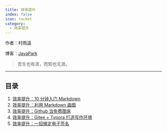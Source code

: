 ```yaml
---
title: 效率提升
index: false
icon: rocket
category:
  - 效率提升
---
```

作者：村雨遥

博客：[JavaPark](https://cunyu1943.github.io/JavaPark)

>   吾生也有涯，而知也无涯。
---
## 目录

1. [效率提升：10 分钟入门 Markdown](2022-04-21-markdown-in-10min.md)
2. [效率提升：利用 Markdown 画图](2022-04-22-paint-with-markdown.md)
3. [效率提升：Github 当免费图床](2022-04-23-github-img-bed.md)
4. [效率提升：Gitee + Typora 打造写作环境](2022-04-24-gitee-typora.md)
5. [效率提升：一招搞定电子签名](2022-04-25-e-signature.md)